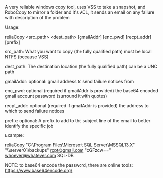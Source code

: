 A very reliable windows copy tool, uses VSS to take a snapshot, and RoboCopy to mirror a folder and it's ACL, it sends an email on any failure with description of the problem


Usage:

reliaCopy <src_path> <dest_path> [gmailAddr] [enc_pwd] [recpt_addr] [prefix]

src_path: What you want to copy (the fully qualified path) must be local NTFS (because VSS)

dest_path: The destination location (the fully qualified path) can be a UNC path

gmailAddr: optional: gmail address to send failure notices from

enc_pwd: optional (required if gmailAddr is provided) the base64 encoded gmail account password (surround it with quotes)

recpt_addr: optional (required if gmailAddr is provided) the address to which to send failure notices

prefix: optional: A prefix to add to the subject line of the email to better identify the specific job

Example:

reliaCopy "C:\Program Files\Microsoft SQL Server\MSSQL13.X" "\\\server01\backups" rcpt@gmail.com "cGFzcw==" whoever@whatever.com SQL-DB


NOTE: to base64 encode the password, there are online tools:
https://www.base64encode.org/
